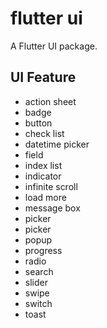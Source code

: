 # flutter ui

A Flutter UI package.

## UI Feature

- action sheet
- badge
- button
- check list
- datetime picker
- field
- index list
- indicator
- infinite scroll
- load more
- message box
- picker
- picker
- popup
- progress
- radio
- search
- slider
- swipe
- switch
- toast
